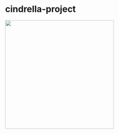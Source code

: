 # cindrella-project

<p align="left">
  <img src="https://github.com/webonyx-ru/Mazda/blob/master/app/images/template.jpg?raw=true" width="350"/>
</p>
